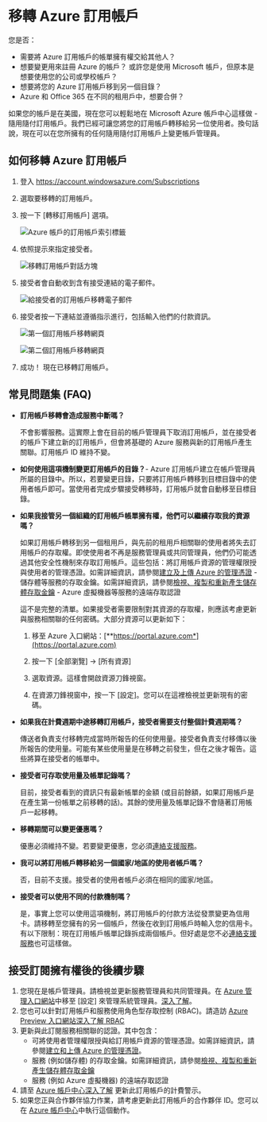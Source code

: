 <properties
   pageTitle="移轉 Azure 訂用帳戶 | Microsoft Azure"
   description="如何將 Azure 訂用帳戶轉移到另一位使用者和關於程序的一些常見問題集 (FAQ)"
   services="billing"
   documentationCenter=""
   authors="curtand"
   manager="stevenpo"
   editor=""/>

<tags
   ms.service="billing"
   ms.devlang="na"
   ms.topic="article"
   ms.tgt_pltfrm="na"
   ms.workload="billing"
   ms.date="09/21/2015"
   ms.author="curtand;kareni;ruchic"/>

# 移轉 Azure 訂用帳戶

您是否：

- 需要將 Azure 訂用帳戶的帳單擁有權交給其他人？
- 想要變更用來註冊 Azure 的帳戶？ 或許您是使用 Microsoft 帳戶，但原本是想要使用您的公司或學校帳戶？
- 想要將您的 Azure 訂用帳戶移到另一個目錄？
- Azure 和 Office 365 在不同的租用戶中，想要合併？

如果您的帳戶是在美國，現在您可以輕鬆地在 Microsoft Azure 帳戶中心這樣做 - 隨用隨付訂用帳戶。我們已經可讓您將您的訂用帳戶轉移給另一位使用者。換句話說，現在可以在您所擁有的任何隨用隨付訂用帳戶上變更帳戶管理員。

## 如何移轉 Azure 訂用帳戶

1.  登入 <https://account.windowsazure.com/Subscriptions>

2.  選取要移轉的訂用帳戶。

3.  按一下 [轉移訂用帳戶] 選項。

    ![Azure 帳戶的訂用帳戶索引標籤](./media/billing-subscription-transfer/image1.png)

4.  依照提示來指定接受者。

    ![移轉訂用帳戶對話方塊](./media/billing-subscription-transfer/image2.PNG)

5.  接受者會自動收到含有接受連結的電子郵件。

    ![給接受者的訂用帳戶移轉電子郵件](./media/billing-subscription-transfer/image3.png)

6.  接受者按一下連結並遵循指示進行，包括輸入他們的付款資訊。

    ![第一個訂用帳戶移轉網頁](./media/billing-subscription-transfer/image4.PNG)

    ![第二個訂用帳戶移轉網頁](./media/billing-subscription-transfer/image5.PNG)

7. 成功！ 現在已移轉訂用帳戶。

## 常見問題集 (FAQ)

-   **訂用帳戶移轉會造成服務中斷嗎？**

    不會影響服務。這實際上會在目前的帳戶管理員下取消訂用帳戶，並在接受者的帳戶下建立新的訂用帳戶，但會將基礎的 Azure 服務與新的訂用帳戶產生關聯。訂用帳戶 ID 維持不變。

-   **如何使用這項機制變更訂用帳戶的目錄？**- Azure 訂用帳戶建立在帳戶管理員所屬的目錄中。所以，若要變更目錄，只要將訂用帳戶轉移到目標目錄中的使用者帳戶即可。當使用者完成步驟接受轉移時，訂用帳戶就會自動移至目標目錄。
   
-   **如果我接管另一個組織的訂用帳戶帳單擁有權，他們可以繼續存取我的資源嗎？**

    如果訂用帳戶轉移到另一個租用戶，與先前的租用戶相關聯的使用者將失去訂用帳戶的存取權。即使使用者不再是服務管理員或共同管理員，他們仍可能透過其他安全性機制來存取訂用帳戶。這些包括：將訂用帳戶資源的管理權限授與使用者的管理憑證。如需詳細資訊，請參閱[建立及上傳 Azure 的管理憑證](https://msdn.microsoft.com/library/azure/gg551722.aspx) - 儲存體等服務的存取金鑰。如需詳細資訊，請參閱[檢視、複製和重新產生儲存體存取金鑰](storage-create-storage-account.md#view-copy-and-regenerate-storage-access-keys) - Azure 虛擬機器等服務的遠端存取認證

    這不是完整的清單。如果接受者需要限制對其資源的存取權，則應該考慮更新與服務相關聯的任何密碼。大部分資源可以更新如下：

    1.   移至 Azure 入口網站：[**https://portal.azure.com*](https://portal.azure.com)

    2.    按一下 [全部瀏覽] -&gt; [所有資源]

    3.    選取資源。這樣會開啟資源刀鋒視窗。

    4.    在資源刀鋒視窗中，按一下 [設定]。您可以在這裡檢視並更新現有的密碼。


-   **如果我在計費週期中途移轉訂用帳戶，接受者需要支付整個計費週期嗎？**

    傳送者負責支付移轉完成當時所報告的任何使用量。接受者負責支付移傳以後所報告的使用量。可能有某些使用量是在移轉之前發生，但在之後才報告。這些將算在接受者的帳單中。

-   **接受者可存取使用量及帳單記錄嗎？**

    目前，接受者看到的資訊只有最新帳單的金額 (或目前餘額，如果訂用帳戶是在產生第一份帳單之前移轉的話)。其餘的使用量及帳單記錄不會隨著訂用帳戶一起移轉。

-   **移轉期間可以變更優惠嗎？**

    優惠必須維持不變。若要變更優惠，您必須[連絡支援服務](http://go.microsoft.com/fwlink/?LinkID=619338)。

-   **我可以將訂用帳戶轉移給另一個國家/地區的使用者帳戶嗎？**

    否，目前不支援。接受者的使用者帳戶必須在相同的國家/地區。

-   **接受者可以使用不同的付款機制嗎？**

    是，事實上您可以使用這項機制，將訂用帳戶的付款方法從發票變更為信用卡。請移轉至您擁有的另一個帳戶，然後在收到訂用帳戶時輸入您的信用卡。有以下限制：現在訂用帳戶帳單記錄拆成兩個帳戶。但好處是您不必[連絡支援服務](http://go.microsoft.com/fwlink/?LinkID=619338)也可這樣做。

## 接受訂閱擁有權後的後續步驟

1. 您現在是帳戶管理員。請檢視並更新服務管理員和共同管理員。在 [Azure 管理入口網站](https://manage.windowsazure.com)中移至 [設定] 來管理系統管理員。[深入了解](http://go.microsoft.com/fwlink/?LinkID=533293)。
2. 您也可以針對訂用帳戶和服務使用角色型存取控制 (RBAC)。請造訪 [Azure Preview 入口網站](https://portal.azure.com)[深入了解 RBAC](http://go.microsoft.com/fwlink/?LinkID=544802)
3. 更新與此訂閱服務相關聯的認證。其中包含：
    -   可將使用者管理權限授與給訂用帳戶資源的管理憑證。如需詳細資訊，請參閱[建立和上傳 Azure 的管理憑證](https://msdn.microsoft.com/library/azure/gg551722.aspx)。
    -	服務 (例如儲存體) 的存取金鑰。如需詳細資訊，請參閱[檢視、複製和重新產生儲存體存取金鑰](storage-create-storage-account.md#view-copy-and-regenerate-storage-access-keys)
    -	服務 (例如 Azure 虛擬機器) 的遠端存取認證
4. 請至 [Azure 帳戶中心](https://account.windowsazure.com/Subscriptions)[深入了解](http://go.microsoft.com/fwlink/?LinkID=533292) 更新此訂用帳戶的計費警示。
5. 	如果您正與合作夥伴協力作業，請考慮更新此訂用帳戶的合作夥伴 ID。您可以在 [Azure 帳戶中心](https://account.windowsazure.com/Subscriptions)中執行這個動作。

<!---HONumber=Oct15_HO3-->